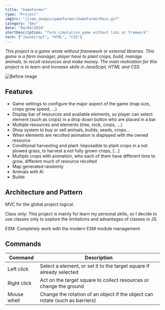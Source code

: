 ```yaml
---
title: "GameFarmer"
type: "Project"
imgSrc: "/item_images/gamefarmer/GameFarmerMain.gif"
category: "dev"
date: "04/04/2024"
shortDescription: "farm simulation game without libs or framwork"
tech: ["JavaScript", "HTML", "CSS"]
---
```


_This project is a game wrote without framework or external libraries. This game is a farm manager, player have to plant crops, build, manage animals, to recolt resources and make money. The main motivation for this project is to learn and increase skills in JavaScipt, HTML and CSS._

![Before image](/item_images/gamefarmer/GameFarmerMain.gif)

## Features

- Game settings to configure the major aspect of the game (map size, crops grow speed, ...)
- Display bar of resources and available elements, so player can select element (such as crops) in a drop down button who are placed in a bar
- Multiple resources and elements (tree, rock, crops, ...)
- Shop system to buy or sell animals, builds, seeds, crops...
- When elements are recolted animation is displayed with the owned resource
- Conditional harvesting and plant: Impossible to plant crops in a not plowed grass, to harvest a not fully grown crops, [...]
- Multiple crops with animation, who each of them have different time to grow, different much of resource recolted
- Map generated randomly
- Animals with AI
- Builds

## Architecture and Pattern

MVC for the global project logical.

Class only: This project is mainly for learn my personal skills, so I decide to use classes only to explore the limitations and advantages of classes in JS.

ESM: Completely work with the modern ESM module management.

## Commands

| Command | Description 
| ------ | ------ |
| Left click | Select a element, or set it to the target square if already selected |
| Right click | Act on the target square to collect resources or change the ground | bulpotioneffect.admin |
| Mouse whell  | Change the rotation of an object if the object can rotate (such as barriers) |
